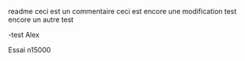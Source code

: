 readme
ceci est un commentaire
ceci est encore une modification test
encore un autre test

-test Alex

Essai n15000

